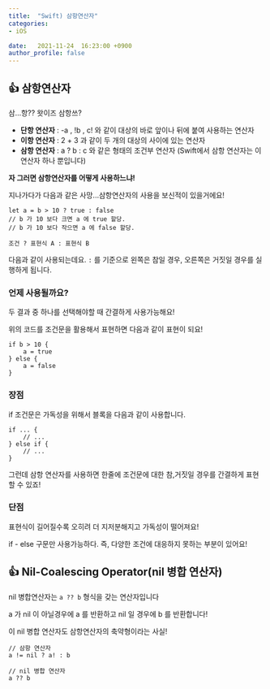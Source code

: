 ```yaml
---
title:  "Swift) 삼항연산자"
categories:
- iOS

date:   2021-11-24  16:23:00 +0900
author_profile: false
---
```

## 👍 삼항연산자

삼...항?? 왓이즈 삼항쓰?

-   **단항 연산자** : -a , !b , c! 와 같이 대상의 바로 앞이나 뒤에 붙여 사용하는 연산자
-   **이항 연산자** : 2 + 3 과 같이 두 개의 대상의 사이에 있는 연산자
-   **삼항 연산자** : a ? b : c 와 같은 형태의 조건부 연산자 (Swift에서 삼항 연산자는 이 연산자 하나 뿐입니다)

**자 그러면 삼항연산자를 어떻게 사용하느냐!**

지나가다가 다음과 같은 사망...삼항연산자의 사용을 보신적이 있을거에요!

```
let a = b > 10 ? true : false
// b 가 10 보다 크면 a 에 true 할당.
// b 가 10 보다 작으면 a 에 false 할당.
```

```
조건 ? 표현식 A : 표현식 B
```

다음과 같이 사용되는데요. `:` 를 기준으로 왼쪽은 참일 경우, 오른쪽은 거짓일 경우를 실행하게 됩니다.

### 언제 사용될까요?

두 결과 중 하나를 선택해야할 때 간결하게 사용가능해요!

위의 코드를 조건문을 활용해서 표현하면 다음과 같이 표현이 되요!

```
if b > 10 {
    a = true
} else {
    a = false
}
```

### 장점

if 조건문은 가독성을 위해서 블록을 다음과 같이 사용합니다.

```
if ... {
    // ...
} else if {
    // ...
}
```

그런데 삼항 연산자를 사용하면 한줄에 조건문에 대한 참,거짓일 경우를 간결하게 표현할 수 있죠!

### 단점

표현식이 길어질수록 오히려 더 지저분해지고 가독성이 떨어져요!

if - else 구문만 사용가능하다. 즉, 다양한 조건에 대응하지 못하는 부분이 있어요!

## 👍 Nil-Coalescing Operator(nil 병합 연산자)

nil 병합연산자는 `a ?? b` 형식을 갖는 연산자입니다

a 가 nil 이 아닐경우에 a 를 반환하고 nil 일 경우에 b 를 반환합니다!

이 nil 병합 연산자도 삼항연산자의 축약형이라는 사실!

```
// 삼항 연산자
a != nil ? a! : b

// nil 병합 연산자
a ?? b
```
